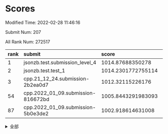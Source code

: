 # Scores

Modified Time: 2022-02-28 11:46:16

Submit Num: 207

All Rank Num: 272517

| rank |               submit               |       score        |       sigma        | pk_num |
| :--- | :--------------------------------- | :----------------- | :----------------- | :----- |
| 1    | jsonzb.test.submission_level_4     | 1014.87688350278   | 0.8251672189875596 | 5267   |
| 2    | jsonzb.test.test_1                 | 1014.2301772755114 | 0.8474219215511357 | 5268   |
| 3    | cpp.21_12_24.submission-2b2ea0d7   | 1012.32115226176   | 0.8115081834842238 | 5266   |
| 54   | cpp.2022_01_09.submission-816672bd | 1005.8443291983093 | 0.7235956905288141 | 5269   |
| 87   | cpp.2022_01_09.submission-5b0e3de2 | 1002.918614631008  | 0.7074527470346652 | 5262   |


<details>
<summary>全部</summary>

| rank |                 submit                 |       score        |       sigma        | pk_num |
| :--- | :------------------------------------- | :----------------- | :----------------- | :----- |
| 1    | jsonzb.test.submission_level_4         | 1014.87688350278   | 0.8251672189875596 | 5267   |
| 2    | jsonzb.test.test_1                     | 1014.2301772755114 | 0.8474219215511357 | 5268   |
| 3    | cpp.21_12_24.submission-2b2ea0d7       | 1012.32115226176   | 0.8115081834842238 | 5266   |
| 4    | gobigger.level_3.submission_level_3_42 | 1011.7897202427193 | 0.7587936202915012 | 5268   |
| 5    | gobigger.level_3.submission_level_3_22 | 1011.7752794710696 | 0.7710374113132561 | 5269   |
| 6    | gobigger.level_3.submission_level_3_3  | 1011.2940341440337 | 0.7584447331350457 | 5267   |
| 7    | gobigger.level_3.submission_level_3_15 | 1011.1441025954567 | 0.7679121117924149 | 5266   |
| 8    | gobigger.level_3.submission_level_3_28 | 1011.0574894948654 | 0.7537880497328223 | 5262   |
| 9    | gobigger.level_3.submission_level_3_17 | 1010.8741528089215 | 0.7689557429987404 | 5269   |
| 10   | gobigger.level_3.submission_level_3_31 | 1010.8144619447113 | 0.7945083547250519 | 5267   |
| 11   | gobigger.level_3.submission_level_3_5  | 1010.7442501649163 | 0.779120995957119  | 5267   |
| 12   | gobigger.level_3.submission_level_3_0  | 1010.7290809032294 | 0.7627303274242654 | 5264   |
| 13   | gobigger.level_3.submission_level_3_39 | 1010.6934003808768 | 0.7555969929105938 | 5269   |
| 14   | gobigger.level_3.submission_level_3_40 | 1010.688140282905  | 0.7537310992180166 | 5265   |
| 15   | gobigger.level_3.submission_level_3_33 | 1010.6756256751323 | 0.7695448438972937 | 5263   |
| 16   | gobigger.level_3.submission_level_3_30 | 1010.53959860268   | 0.7540788798928121 | 5266   |
| 17   | gobigger.level_3.submission_level_3_29 | 1010.4943598599743 | 0.7356959614177935 | 5265   |
| 18   | gobigger.level_3.submission_level_3_25 | 1010.4904850933752 | 0.7727210690863062 | 5267   |
| 19   | gobigger.level_3.submission_level_3_36 | 1010.3967023525923 | 0.7780712884678415 | 5266   |
| 20   | gobigger.level_3.submission_level_3_6  | 1010.3961935326753 | 0.7559358683012884 | 5267   |
| 21   | gobigger.level_3.submission_level_3_46 | 1010.3272284025197 | 0.7541443694706611 | 5267   |
| 22   | gobigger.level_3.submission_level_3_41 | 1010.3092233382374 | 0.7334567474355057 | 5268   |
| 23   | gobigger.level_3.submission_level_3_23 | 1010.2313471870049 | 0.7606865634073425 | 5264   |
| 24   | gobigger.level_3.submission_level_3_11 | 1010.0698498889685 | 0.7436257186362996 | 5261   |
| 25   | gobigger.level_3.submission_level_3_37 | 1010.056491951584  | 0.7621792460256972 | 5268   |
| 26   | gobigger.level_3.submission_level_3_19 | 1010.0482564472628 | 0.761089643132022  | 5272   |
| 27   | gobigger.level_3.submission_level_3_38 | 1010.0217662046755 | 0.7485830783743279 | 5271   |
| 28   | gobigger.level_3.submission_level_3_8  | 1009.9952226777655 | 0.7645071695270714 | 5270   |
| 29   | gobigger.level_3.submission_level_3_34 | 1009.9861660393394 | 0.7315834613189951 | 5263   |
| 30   | gobigger.level_3.submission_level_3_16 | 1009.980666882571  | 0.7525763140037106 | 5266   |
| 31   | gobigger.level_3.submission_level_3_24 | 1009.9736283933573 | 0.7496028317514613 | 5270   |
| 32   | gobigger.level_3.submission_level_3_48 | 1009.9155065960614 | 0.7582169386597505 | 5264   |
| 33   | gobigger.level_3.submission_level_3_18 | 1009.8600634319646 | 0.7862698282382735 | 5264   |
| 34   | gobigger.level_3.submission_level_3_21 | 1009.8600193342447 | 0.7568851686962647 | 5261   |
| 35   | gobigger.level_3.submission_level_3_45 | 1009.8303830482382 | 0.7623088485418453 | 5268   |
| 36   | gobigger.level_3.submission_level_3_14 | 1009.7219753280482 | 0.745155850380992  | 5267   |
| 37   | gobigger.level_3.submission_level_3_12 | 1009.6875680257133 | 0.74446438365558   | 5266   |
| 38   | gobigger.level_3.submission_level_3_20 | 1009.6799529050589 | 0.7568610794387148 | 5271   |
| 39   | gobigger.level_3.submission_level_3_1  | 1009.6103476357107 | 0.7571072414014539 | 5260   |
| 40   | gobigger.level_3.submission_level_3_13 | 1009.4888830660847 | 0.7632296530936523 | 5269   |
| 41   | gobigger.level_3.submission_level_3_26 | 1009.4506080139151 | 0.7503632372179508 | 5270   |
| 42   | gobigger.level_3.submission_level_3_35 | 1009.4489602461432 | 0.7514166373303607 | 5266   |
| 43   | gobigger.level_3.submission_level_3_4  | 1009.4403827718678 | 0.7467274307393952 | 5264   |
| 44   | gobigger.level_3.submission_level_3_44 | 1009.3399031005291 | 0.753454787056665  | 5264   |
| 45   | gobigger.level_3.submission_level_3_2  | 1009.2431279294756 | 0.7478558832606997 | 5265   |
| 46   | gobigger.level_3.submission_level_3_43 | 1009.2150917198617 | 0.7445694412454588 | 5264   |
| 47   | gobigger.level_3.submission_level_3_27 | 1009.2096905088755 | 0.7598274111033817 | 5266   |
| 48   | gobigger.level_3.submission_level_3_49 | 1009.1422971389413 | 0.7346267809382222 | 5268   |
| 49   | gobigger.level_3.submission_level_3_47 | 1009.0880141197848 | 0.7696933889738222 | 5262   |
| 50   | gobigger.level_3.submission_level_3_10 | 1008.9059095799776 | 0.7284314959856716 | 5264   |
| 51   | gobigger.level_3.submission_level_3_32 | 1008.738503687391  | 0.7531483871991497 | 5266   |
| 52   | gobigger.level_3.submission_level_3_9  | 1008.6070987461895 | 0.7455885041619611 | 5263   |
| 53   | gobigger.level_3.submission_level_3_7  | 1007.348045988323  | 0.733306129477341  | 5266   |
| 54   | cpp.2022_01_09.submission-816672bd     | 1005.8443291983093 | 0.7235956905288141 | 5269   |
| 55   | gobigger.level_1.submission_level_1_32 | 1005.348783051793  | 0.7136263753610292 | 5263   |
| 56   | gobigger.level_1.submission_level_1_14 | 1005.2959339915154 | 0.7343853805602736 | 5268   |
| 57   | gobigger.level_1.submission_level_1_47 | 1004.4899144947153 | 0.722414124240504  | 5266   |
| 58   | gobigger.level_1.submission_level_1_31 | 1004.412045393946  | 0.7231871088445272 | 5267   |
| 59   | gobigger.level_1.submission_level_1_35 | 1004.2616985960185 | 0.7309683458665641 | 5264   |
| 60   | gobigger.level_1.submission_level_1_43 | 1004.2327640050643 | 0.7241406567156647 | 5263   |
| 61   | gobigger.level_1.submission_level_1_49 | 1004.0701196301143 | 0.7170579670446215 | 5266   |
| 62   | gobigger.level_1.submission_level_1_33 | 1004.0282351816207 | 0.714633973583387  | 5267   |
| 63   | gobigger.level_1.submission_level_1_44 | 1003.9870444111905 | 0.718796198265073  | 5269   |
| 64   | gobigger.level_1.submission_level_1_7  | 1003.9774993768569 | 0.7072803024830221 | 5262   |
| 65   | gobigger.level_1.submission_level_1_29 | 1003.9363782182498 | 0.7351133823549143 | 5269   |
| 66   | gobigger.level_1.submission_level_1_45 | 1003.913145817763  | 0.719221624172931  | 5266   |
| 67   | gobigger.level_1.submission_level_1_8  | 1003.9062368751005 | 0.7150579367424412 | 5265   |
| 68   | gobigger.level_1.submission_level_1_19 | 1003.8891900428504 | 0.7116571897958538 | 5265   |
| 69   | gobigger.level_1.submission_level_1_0  | 1003.8657473196413 | 0.7208505137320768 | 5263   |
| 70   | gobigger.level_1.submission_level_1_36 | 1003.7620628015903 | 0.7375363273684827 | 5271   |
| 71   | gobigger.level_1.submission_level_1_41 | 1003.6909394332635 | 0.7203317209637228 | 5264   |
| 72   | gobigger.level_1.submission_level_1_10 | 1003.6865611653096 | 0.7181521630648209 | 5270   |
| 73   | gobigger.level_1.submission_level_1_17 | 1003.5709267495212 | 0.7249698712971865 | 5268   |
| 74   | gobigger.level_1.submission_level_1_11 | 1003.5290774082905 | 0.7204558569988343 | 5267   |
| 75   | gobigger.level_1.submission_level_1_9  | 1003.5271444719251 | 0.7233320870506941 | 5264   |
| 76   | gobigger.level_1.submission_level_1_39 | 1003.480770171569  | 0.7129851791687227 | 5267   |
| 77   | gobigger.level_1.submission_level_1_46 | 1003.4485384228168 | 0.7095430396474067 | 5270   |
| 78   | gobigger.level_1.submission_level_1_37 | 1003.445044998132  | 0.7323205976263891 | 5269   |
| 79   | gobigger.level_1.submission_level_1_24 | 1003.4411472324686 | 0.7126305247348813 | 5266   |
| 80   | gobigger.level_1.submission_level_1_3  | 1003.438404011726  | 0.7261029595029477 | 5269   |
| 81   | gobigger.level_1.submission_level_1_15 | 1003.1651081993747 | 0.7169937622531152 | 5269   |
| 82   | gobigger.level_1.submission_level_1_18 | 1003.155932282006  | 0.7196040295841067 | 5265   |
| 83   | gobigger.level_1.submission_level_1_40 | 1003.0543614150745 | 0.7117172874000695 | 5265   |
| 84   | gobigger.level_1.submission_level_1_25 | 1003.0275028774232 | 0.7054715185432411 | 5269   |
| 85   | gobigger.level_1.submission_level_1_42 | 1002.9790838839542 | 0.7162783010475627 | 5266   |
| 86   | gobigger.level_1.submission_level_1_22 | 1002.9260670515125 | 0.7205866280680185 | 5267   |
| 87   | cpp.2022_01_09.submission-5b0e3de2     | 1002.918614631008  | 0.7074527470346652 | 5262   |
| 88   | gobigger.level_1.submission_level_1_12 | 1002.8851304845051 | 0.7193400416575527 | 5264   |
| 89   | gobigger.level_1.submission_level_1_48 | 1002.8691861860372 | 0.7236675901145666 | 5266   |
| 90   | gobigger.level_1.submission_level_1_13 | 1002.7740642374114 | 0.7147676982717309 | 5267   |
| 91   | gobigger.level_1.submission_level_1_30 | 1002.7519420954682 | 0.7143336676259816 | 5272   |
| 92   | gobigger.level_1.submission_level_1_2  | 1002.7393615246134 | 0.7157152733455641 | 5263   |
| 93   | gobigger.level_1.submission_level_1_4  | 1002.7078931345012 | 0.7171474795712196 | 5269   |
| 94   | gobigger.level_1.submission_level_1_21 | 1002.7016811196147 | 0.7223026476391797 | 5265   |
| 95   | gobigger.level_1.submission_level_1_6  | 1002.6020766482222 | 0.7132430377032662 | 5265   |
| 96   | gobigger.level_1.submission_level_1_28 | 1002.5936515577868 | 0.7237830638941778 | 5263   |
| 97   | gobigger.level_1.submission_level_1_27 | 1002.5420506631792 | 0.7177968818061589 | 5264   |
| 98   | gobigger.level_1.submission_level_1_26 | 1002.5382777391931 | 0.7134800321318184 | 5273   |
| 99   | gobigger.level_1.submission_level_1_23 | 1002.5350190468658 | 0.7150588796040287 | 5265   |
| 100  | gobigger.level_1.submission_level_1_38 | 1002.5066772575899 | 0.7045238370740945 | 5270   |
| 101  | gobigger.level_1.submission_level_1_1  | 1002.4504421460775 | 0.721540215448785  | 5262   |
| 102  | gobigger.level_1.submission_level_1_34 | 1002.4420054105366 | 0.7193396745647246 | 5268   |
| 103  | gobigger.level_1.submission_level_1_20 | 1002.1599718569593 | 0.7126001751202805 | 5267   |
| 104  | gobigger.level_1.submission_level_1_5  | 1001.8503311410034 | 0.7217195167921445 | 5267   |
| 105  | gobigger.level_1.submission_level_1_16 | 1001.8353477621953 | 0.7120335446423186 | 5266   |
| 106  | gobigger.random.submission_random_40   | 997.4253111648619  | 0.7101727754817193 | 5269   |
| 107  | gobigger.random.submission_random_5    | 997.1536431755908  | 0.715773242957569  | 5266   |
| 108  | gobigger.random.submission_random_25   | 997.1480207956076  | 0.7185971604160406 | 5270   |
| 109  | gobigger.random.submission_random_2    | 997.0895766400361  | 0.7180350199294692 | 5263   |
| 110  | gobigger.random.submission_random_17   | 996.8742825577433  | 0.7173566405656302 | 5257   |
| 111  | gobigger.random.submission_random_45   | 996.7968185241456  | 0.7090150840260858 | 5265   |
| 112  | gobigger.random.submission_random_20   | 996.776938137287   | 0.7031941518048541 | 5268   |
| 113  | gobigger.random.submission_random_15   | 996.6647062808255  | 0.7247761424341169 | 5271   |
| 114  | gobigger.random.submission_random_12   | 996.552623708363   | 0.7320725799939285 | 5269   |
| 115  | gobigger.random.submission_random_1    | 996.5229119747364  | 0.7137704495738992 | 5265   |
| 116  | gobigger.random.submission_random_36   | 996.5042317164334  | 0.7259278516115617 | 5267   |
| 117  | gobigger.random.submission_random_27   | 996.4635533390411  | 0.7147195196542623 | 5265   |
| 118  | gobigger.random.submission_random_24   | 996.3981749553772  | 0.7059470903172598 | 5264   |
| 119  | gobigger.random.submission_random_9    | 996.3614052607311  | 0.7040984041261089 | 5265   |
| 120  | gobigger.random.submission_random_32   | 996.3587264430129  | 0.7138441539776085 | 5266   |
| 121  | gobigger.random.submission_random_10   | 996.3147084749107  | 0.7255986760677599 | 5267   |
| 122  | gobigger.random.submission_random_35   | 996.2407396168107  | 0.7019816728426745 | 5267   |
| 123  | gobigger.random.submission_random_42   | 996.2112573995347  | 0.7016735935939629 | 5265   |
| 124  | gobigger.random.submission_random_46   | 996.1955080724398  | 0.7027877516178929 | 5271   |
| 125  | gobigger.random.submission_random_23   | 996.1854646006913  | 0.7025493157744063 | 5262   |
| 126  | gobigger.random.submission_random_34   | 996.1759279733966  | 0.712200828837885  | 5262   |
| 127  | gobigger.random.submission_random_49   | 996.154551717115   | 0.702346824322416  | 5269   |
| 128  | gobigger.random.submission_random_43   | 996.1511112326849  | 0.7121304488994515 | 5266   |
| 129  | gobigger.random.submission_random_37   | 996.1472238695025  | 0.7067301458603549 | 5269   |
| 130  | gobigger.random.submission_random_16   | 996.1399683988958  | 0.7068613029516405 | 5268   |
| 131  | gobigger.random.submission_random_18   | 996.0042262493702  | 0.7075487842434214 | 5269   |
| 132  | gobigger.random.submission_random_21   | 995.9722533322698  | 0.7231253667694314 | 5267   |
| 133  | gobigger.random.submission_random_7    | 995.9311646218957  | 0.7061985893753363 | 5265   |
| 134  | gobigger.random.submission_random_33   | 995.9145088134082  | 0.7090119584909166 | 5270   |
| 135  | gobigger.random.submission_random_26   | 995.8853733492065  | 0.717622229087789  | 5268   |
| 136  | gobigger.random.submission_random_8    | 995.8467193831265  | 0.7184645804116414 | 5262   |
| 137  | gobigger.random.submission_random_29   | 995.834330866201   | 0.7188333808285085 | 5273   |
| 138  | gobigger.random.submission_random_39   | 995.8224577843844  | 0.7097774374072008 | 5265   |
| 139  | gobigger.random.submission_random_11   | 995.7548537097342  | 0.713072418111465  | 5263   |
| 140  | gobigger.random.submission_random_6    | 995.7090262037397  | 0.711830082988031  | 5259   |
| 141  | gobigger.random.submission_random_41   | 995.6683819616281  | 0.7149658901511232 | 5267   |
| 142  | gobigger.random.submission_random_47   | 995.6054627342171  | 0.7041627468416388 | 5265   |
| 143  | gobigger.random.submission_random_48   | 995.5350294427301  | 0.7040829520089847 | 5263   |
| 144  | gobigger.random.submission_random_31   | 995.5342086941839  | 0.7356073678088985 | 5266   |
| 145  | gobigger.random.submission_random_3    | 995.4109678736071  | 0.7210867590672607 | 5267   |
| 146  | gobigger.random.submission_random_19   | 995.4013260405956  | 0.7253112582355029 | 5267   |
| 147  | gobigger.random.submission_random_30   | 995.3492613514618  | 0.7144329162355403 | 5269   |
| 148  | gobigger.random.submission_random_38   | 995.2305514529339  | 0.7119412670377294 | 5264   |
| 149  | gobigger.random.submission_random_28   | 995.2143967102979  | 0.7133919089183308 | 5263   |
| 150  | gobigger.random.submission_random_14   | 995.1941994090198  | 0.7047838937757954 | 5269   |
| 151  | gobigger.random.submission_random_13   | 995.1546717437401  | 0.7220406687333756 | 5263   |
| 152  | gobigger.random.submission_random_0    | 994.9508235607638  | 0.7063396845503104 | 5262   |
| 153  | gobigger.random.submission_random_44   | 994.9337289172829  | 0.7224765559658847 | 5266   |
| 154  | gobigger.random.submission_random_22   | 994.9076608143043  | 0.7080835384971662 | 5259   |
| 155  | gobigger.random.submission_random_4    | 994.6793901620122  | 0.7397791021467716 | 5265   |
| 156  | gobigger.level_2.submission_level_2_27 | 993.7526773453046  | 0.7482520951150491 | 5265   |
| 157  | gobigger.level_2.submission_level_2_34 | 993.690727674279   | 0.7410450715956571 | 5265   |
| 158  | gobigger.level_2.submission_level_2_43 | 993.4430679994908  | 0.723215891995511  | 5265   |
| 159  | gobigger.level_2.submission_level_2_24 | 993.4212275006163  | 0.7382162806358797 | 5263   |
| 160  | gobigger.level_2.submission_level_2_20 | 993.2987589891868  | 0.7284112168759332 | 5271   |
| 161  | gobigger.level_2.submission_level_2_46 | 993.0775053641155  | 0.7390580831926874 | 5268   |
| 162  | gobigger.level_2.submission_level_2_37 | 992.9865529108912  | 0.7196176633997708 | 5265   |
| 163  | gobigger.level_2.submission_level_2_12 | 992.9587756608521  | 0.7301767588266023 | 5269   |
| 164  | gobigger.level_2.submission_level_2_44 | 992.9067451431696  | 0.7500359751715818 | 5263   |
| 165  | gobigger.level_2.submission_level_2_48 | 992.8910890496012  | 0.749037569735312  | 5265   |
| 166  | gobigger.level_2.submission_level_2_25 | 992.8497319587143  | 0.7381356171614154 | 5264   |
| 167  | gobigger.level_2.submission_level_2_31 | 992.7441558264434  | 0.7529188588749703 | 5270   |
| 168  | gobigger.level_2.submission_level_2_23 | 992.6495988733242  | 0.7454480215089171 | 5266   |
| 169  | gobigger.level_2.submission_level_2_15 | 992.6181865937422  | 0.7566397590028934 | 5266   |
| 170  | gobigger.level_2.submission_level_2_11 | 992.5890944135737  | 0.7325702754759662 | 5267   |
| 171  | gobigger.level_2.submission_level_2_28 | 992.3198971163441  | 0.7350707634997712 | 5266   |
| 172  | gobigger.level_2.submission_level_2_0  | 992.2760170985217  | 0.7514111171074387 | 5265   |
| 173  | gobigger.level_2.submission_level_2_33 | 992.2554137091486  | 0.7419090309779257 | 5262   |
| 174  | gobigger.level_2.submission_level_2_38 | 992.2503277855525  | 0.7427368843448637 | 5264   |
| 175  | gobigger.level_2.submission_level_2_21 | 992.1971264083331  | 0.7259574081426274 | 5266   |
| 176  | gobigger.level_2.submission_level_2_5  | 992.1936489761262  | 0.7406733403916971 | 5266   |
| 177  | gobigger.level_2.submission_level_2_39 | 992.1552130207814  | 0.7354704566839333 | 5263   |
| 178  | gobigger.level_2.submission_level_2_6  | 992.1529040249696  | 0.7446270676365758 | 5269   |
| 179  | gobigger.level_2.submission_level_2_18 | 992.0670731710075  | 0.7387213231989354 | 5261   |
| 180  | gobigger.level_2.submission_level_2_3  | 991.9707585660896  | 0.7407325727221259 | 5262   |
| 181  | gobigger.level_2.submission_level_2_10 | 991.9377427185221  | 0.7613531236989357 | 5266   |
| 182  | gobigger.level_2.submission_level_2_49 | 991.8112334153408  | 0.7382468949222586 | 5263   |
| 183  | gobigger.level_2.submission_level_2_13 | 991.7083120446431  | 0.7482571586153502 | 5265   |
| 184  | gobigger.level_2.submission_level_2_30 | 991.6985792803322  | 0.7407612325647858 | 5262   |
| 185  | gobigger.level_2.submission_level_2_19 | 991.6292578004288  | 0.7299965371083617 | 5266   |
| 186  | gobigger.level_2.submission_level_2_22 | 991.5870864940301  | 0.7654289390906948 | 5267   |
| 187  | gobigger.level_2.submission_level_2_14 | 991.5766346015055  | 0.7419493111232641 | 5268   |
| 188  | gobigger.level_2.submission_level_2_7  | 991.5451518323614  | 0.737338832506234  | 5266   |
| 189  | gobigger.level_2.submission_level_2_47 | 991.4788924893483  | 0.7494508419771022 | 5269   |
| 190  | gobigger.level_2.submission_level_2_29 | 991.4713724355394  | 0.7613902980282121 | 5265   |
| 191  | gobigger.level_2.submission_level_2_40 | 991.3998731089786  | 0.7365550723396197 | 5271   |
| 192  | gobigger.level_2.submission_level_2_36 | 991.3444136001226  | 0.77326378891035   | 5263   |
| 193  | gobigger.level_2.submission_level_2_8  | 991.2405303589521  | 0.7509154437534853 | 5264   |
| 194  | gobigger.level_2.submission_level_2_1  | 991.1854532112062  | 0.7842231842260242 | 5266   |
| 195  | gobigger.level_2.submission_level_2_4  | 991.1379364482755  | 0.7553372589940849 | 5267   |
| 196  | gobigger.level_2.submission_level_2_41 | 991.1182829134531  | 0.764508250305125  | 5269   |
| 197  | gobigger.level_2.submission_level_2_35 | 991.1180575209871  | 0.7661026600959024 | 5264   |
| 198  | gobigger.level_2.submission_level_2_16 | 991.1137812199836  | 0.7663094815622409 | 5269   |
| 199  | gobigger.level_2.submission_level_2_17 | 991.0871059780328  | 0.7472733347418731 | 5265   |
| 200  | gobigger.level_2.submission_level_2_42 | 991.0696504750784  | 0.7481029380773444 | 5266   |
| 201  | gobigger.level_2.submission_level_2_32 | 990.9216107401797  | 0.7711570082822363 | 5268   |
| 202  | gobigger.level_2.submission_level_2_45 | 990.3515207268978  | 0.7517486779825688 | 5267   |
| 203  | gobigger.level_2.submission_level_2_26 | 990.2572111097386  | 0.7754528823783307 | 5267   |
| 204  | gobigger.level_2.submission_level_2_2  | 989.8278129814701  | 0.7819124215970948 | 5258   |
| 205  | gobigger.level_2.submission_level_2_9  | 989.795421123916   | 0.7608024613494487 | 5266   |
| 206  | gobigger.none.submission_none_0        | 976.9272044180004  | 1.3435597317648684 | 5265   |
| 207  | gobigger.none.submission_none_1        | 974.0426930902377  | 1.5546044072290923 | 5269   |

</details>